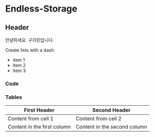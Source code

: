 # Endless-Storage

## Header

안녕하세요.
구지민입니다. 

Create lists with a dash:
- item 1
- item 2
- item 3

### Code

### Tables

First Header | Second Header
-------------|--------------
Content from cell 1 | Content from cell 2
Content in the first column | Content in the second column
